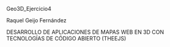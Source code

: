 Geo3D_Ejercicio4

Raquel Geijo Fernández

DESARROLLO DE APLICACIONES DE MAPAS WEB EN 3D CON TECNOLOGÍAS DE CÓDIGO ABIERTO (THEEJS)